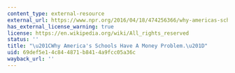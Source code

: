 ```yaml
---
content_type: external-resource
external_url: https://www.npr.org/2016/04/18/474256366/why-americas-schools-have-a-money-problem
has_external_license_warning: true
license: https://en.wikipedia.org/wiki/All_rights_reserved
status: ''
title: "\u201CWhy America's Schools Have A Money Problem.\u201D"
uid: 69def5e1-4c84-4871-b841-4a9fcc05a36c
wayback_url: ''
---
```

